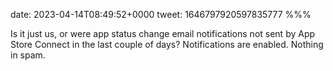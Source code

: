 date: 2023-04-14T08:49:52+0000
tweet: 1646797920597835777
%%%

Is it just us, or were app status change email notifications not sent by App Store Connect in the last couple of days? Notifications are enabled. Nothing in spam.
